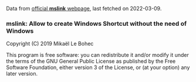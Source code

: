 
Data from [official **mslink** webpage](http://www.mamachine.org/mslink/index.en.html), last fetched on 2022-03-09. 

### mslink: Allow to create Windows Shortcut without the need of Windows

Copyright (C) 2019 Mikaël Le Bohec

This program is free software: you can redistribute it and/or modify it under the terms of the GNU General Public License as published by the Free Software Foundation, either version 3 of the License, or (at your option) any later version.
